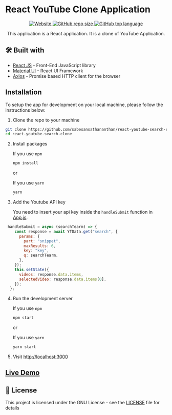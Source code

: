 # React YouTube Clone Application

<p align="center">
<a href="https://ytsearchclone.web.app/">
      <img alt="Website" src="https://img.shields.io/website?down_color=critical&up_color=blueviolet&url=https://ytsearchclone.web.app/" />
    </a><a href="https://github.com/sabesansathananthan/react-youtube-search-clone">
      <img alt="GitHub repo size" src="https://img.shields.io/github/repo-size/sabesansathananthan/react-youtube-search-clone" />
    </a><a href="https://github.com/sabesansathananthan/react-youtube-search-clone/search?l=JavaScript&type=code">
      <img alt="GitHub top language" src="https://img.shields.io/github/languages/top/sabesansathananthan/react-youtube-search-clone?color=yellow" />
    </a>
</p>
<p align="center">
This application is a React application. It is a clone of YouTube Application.
</p>

## 🛠️ Built with

- [React JS](https://reactjs.org/) - Front-End JavaScript library
- [Material UI](https://material-ui.com/) - React UI Framework
- [Axios](https://www.npmjs.com/package/axios) - Promise based HTTP client for the browser

## Installation

To setup the app for development on your local machine, please follow the instructions below:

1. Clone the repo to your machine

```bash
git clone https://github.com/sabesansathananthan/react-youtube-search-clone.git
cd react-youtube-search-clone
```

2. Install packages

   If you use `npm`

   ```bash
   npm install
   ```

   or

   If you use `yarn`

   ```bash
   yarn
   ```

3. Add the Youtube API key
      
      You need to insert your api key inside the `handleSubmit` function in [App.js](./src/App.js).

```JavaScript
 handleSubmit = async (searchTearm) => {
    const response = await YTData.get("search", {
      params: {
        part: "snippet",
        maxResults: 6,
        key: "key",
        q: searchTearm,
      },
    });
    this.setState({
      videos: response.data.items,
      selectedVideo: response.data.items[0],
    });
  };
```

4. Run the development server

   If you use `npm`

   ```bash
   npm start
   ```

   or

   If you use `yarn`

   ```bash
   yarn start
   ```

5. Visit <http://localhost:3000>

## [Live Demo](https://ytsearchclone.web.app/)

## 📄 License

This project is licensed under the GNU License - see the [LICENSE](./LICENSE) file for details
